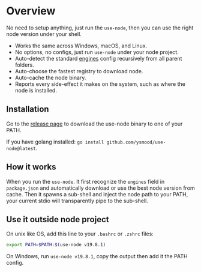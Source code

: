 # Overview

No need to setup anything, just run the `use-node`, then you can use the right node version under your shell.

- Works the same across Windows, macOS, and Linux.
- No options, no configs, just run `use-node` under your node project.
- Auto-detect the standard [engines](https://docs.npmjs.com/cli/v9/configuring-npm/package-json#engines) config recursively from all parent folders.
- Auto-choose the fastest registry to download node.
- Auto-cache the node binary.
- Reports every side-effect it makes on the system, such as where the node is installed.

## Installation

Go to the [release page](https://github.com/ysmood/use-node/releases) to download the use-node binary to one of your PATH.

If you have golang installed: `go install github.com/ysmood/use-node@latest`.

## How it works

When you run the `use-node`. It first recognize the `engines` field in `package.json` and automatically download or use the best node version from cache.
Then it spawns a sub-shell and inject the node path to your PATH, your current stdio will transparently pipe to the sub-shell.

## Use it outside node project

On unix like OS, add this line to your `.bashrc` or `.zshrc` files:

```bash
export PATH=$PATH:$(use-node v19.8.1)
```

On Windows, run `use-node v19.8.1`, copy the output then add it the PATH config.
